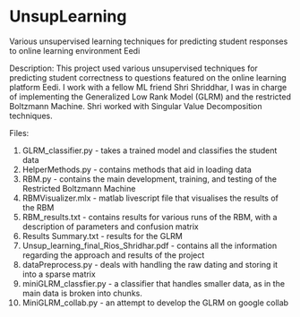 # UnsupLearning
Various unsupervised learning techniques for predicting student responses to online learning environment Eedi

Description: This project used various unsupervised techniques for predicting student correctness to questions featured on the online learning platform Eedi. I work with a fellow ML friend Shri Shriddhar, I was in charge of implementing the Generalized Low Rank Model (GLRM) and the restricted Boltzmann Machine. Shri worked with Singular Value Decomposition techniques.

Files:
1. GLRM_classifier.py - takes a trained model and classifies the student data
2. HelperMethods.py - contains methods that aid in loading data
3. RBM.py - contains the main development, training, and testing of the Restricted Boltzmann Machine
4. RBMVisualizer.mlx - matlab livescript file that visualises the results of the RBM
5. RBM_results.txt - contains results for various runs of the RBM, with a description of parameters and confusion matrix
6. Results Summary.txt - results for the GLRM
7. Unsup_learning_final_Rios_Shridhar.pdf - contains all the information regarding the approach and results of the project
8. dataPreprocess.py -  deals with handling the raw dating and storing it into a sparse matrix
9. miniGLRM_classfier.py - a classifier that handles smaller data, as in the main data is broken into chunks.
10. MiniGLRM_collab.py - an attempt to develop the GLRM on google collab

